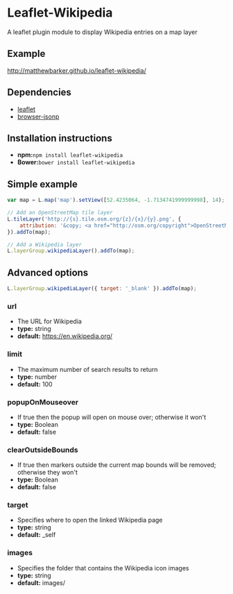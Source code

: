 # Leaflet-Wikipedia

A leaflet plugin module to display Wikipedia entries on a map layer

## Example
http://matthewbarker.github.io/leaflet-wikipedia/

## Dependencies

- [leaflet](https://github.com/Leaflet/Leaflet)
- [browser-jsonp](https://github.com/larryosborn/JSONP)

## Installation instructions

- **npm:**`npm install leaflet-wikipedia`
- **Bower:**`bower install leaflet-wikipedia`

## Simple example

```javascript
var map = L.map('map').setView([52.4235064, -1.7134741999999998], 14);

// Add an OpenStreetMap tile layer
L.tileLayer('http://{s}.tile.osm.org/{z}/{x}/{y}.png', {
	attribution: '&copy; <a href="http://osm.org/copyright">OpenStreetMap</a> contributors'
}).addTo(map);

// Add a Wikipedia layer
L.layerGroup.wikipediaLayer().addTo(map);
```

## Advanced options

```javascript
L.layerGroup.wikipediaLayer({ target: '_blank' }).addTo(map);
```

### url
- The URL for Wikipedia
- **type:** string
- **default:** https://en.wikipedia.org/

### limit
- The maximum number of search results to return
- **type:** number
- **default:** 100

### popupOnMouseover
- If true then the popup will open on mouse over; otherwise it won't
- **type:** Boolean
- **default:** false

### clearOutsideBounds
- If true then markers outside the current map bounds will be removed; otherwise they won't
- **type:** Boolean
- **default:** false

### target
- Specifies where to open the linked Wikipedia page
- **type:** string
- **default:** \_self

### images
- Specifies the folder that contains the Wikipedia icon images
- **type:** string
- **default:** images/